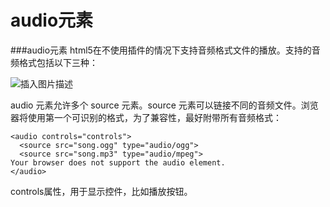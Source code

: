 audio元素
===================

###audio元素
html5在不使用插件的情况下支持音频格式文件的播放。支持的音频格式包括以下三种：

![插入图片描述][1]
 
audio 元素允许多个 source 元素。source 元素可以链接不同的音频文件。浏览器将使用第一个可识别的格式，为了兼容性，最好附带所有音频格式：

    <audio controls="controls">
      <source src="song.ogg" type="audio/ogg">
      <source src="song.mp3" type="audio/mpeg">
    Your browser does not support the audio element.
    </audio>
controls属性，用于显示控件，比如播放按钮。

  [1]: /file/view/images%2FHTML--CSS--JS%2FHTML%2F%E7%9B%B8%E5%85%B3%E6%96%87%E4%BB%B6%2F21.1PNG